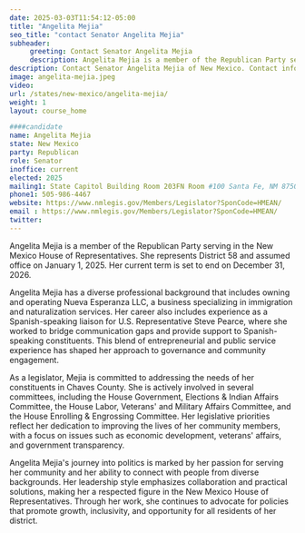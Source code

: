 ```yaml
---
date: 2025-03-03T11:54:12-05:00
title: "Angelita Mejia"
seo_title: "contact Senator Angelita Mejia"
subheader:
     greeting: Contact Senator Angelita Mejia
     description: Angelita Mejia is a member of the Republican Party serving in the New Mexico House of Representatives. She represents District 58 and assumed office on January 1, 2025. Her current term is set to end on December 31, 2026.
description: Contact Senator Angelita Mejia of New Mexico. Contact information for Angelita Mejia includes email address, phone number, and mailing address.
image: angelita-mejia.jpeg
video:
url: /states/new-mexico/angelita-mejia/
weight: 1
layout: course_home

####candidate
name: Angelita Mejia
state: New Mexico
party: Republican
role: Senator
inoffice: current
elected: 2025
mailing1: State Capitol Building Room 203FN Room #100 Santa Fe, NM 87501
phone1: 505-986-4467
website: https://www.nmlegis.gov/Members/Legislator?SponCode=HMEAN/
email : https://www.nmlegis.gov/Members/Legislator?SponCode=HMEAN/
twitter: 
---
```

Angelita Mejia is a member of the Republican Party serving in the New Mexico House of Representatives. She represents District 58 and assumed office on January 1, 2025. Her current term is set to end on December 31, 2026.

Angelita Mejia has a diverse professional background that includes owning and operating Nueva Esperanza LLC, a business specializing in immigration and naturalization services. Her career also includes experience as a Spanish-speaking liaison for U.S. Representative Steve Pearce, where she worked to bridge communication gaps and provide support to Spanish-speaking constituents. This blend of entrepreneurial and public service experience has shaped her approach to governance and community engagement.

As a legislator, Mejia is committed to addressing the needs of her constituents in Chaves County. She is actively involved in several committees, including the House Government, Elections & Indian Affairs Committee, the House Labor, Veterans' and Military Affairs Committee, and the House Enrolling & Engrossing Committee. Her legislative priorities reflect her dedication to improving the lives of her community members, with a focus on issues such as economic development, veterans' affairs, and government transparency.

Angelita Mejia's journey into politics is marked by her passion for serving her community and her ability to connect with people from diverse backgrounds. Her leadership style emphasizes collaboration and practical solutions, making her a respected figure in the New Mexico House of Representatives. Through her work, she continues to advocate for policies that promote growth, inclusivity, and opportunity for all residents of her district.
